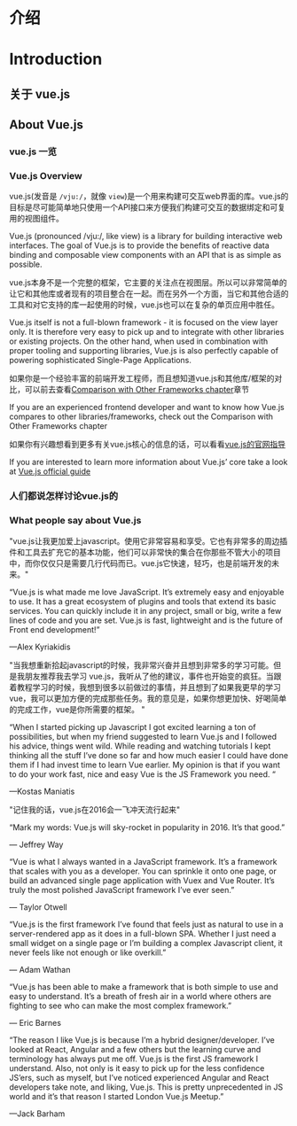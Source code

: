 # 介绍

# Introduction

## 关于 vue.js

## About Vue.js

### vue.js 一览

### Vue.js Overview

vue.js(发音是 `/vju:/`，就像 `view`)是一个用来构建可交互web界面的库。vue.js的目标是尽可能简单地只使用一个API接口来方便我们构建可交互的数据绑定和可复用的视图组件。

Vue.js (pronounced /vju:/, like view) is a library for building interactive web interfaces. The goal of
Vue.js is to provide the benefits of reactive data binding and composable view components with
an API that is as simple as possible.

vue.js本身不是一个完整的框架，它主要的关注点在视图层。所以可以非常简单的让它和其他库或者现有的项目整合在一起。而在另外一个方面，当它和其他合适的工具和对它支持的库一起使用的时候，vue.js也可以在复杂的单页应用中胜任。

Vue.js itself is not a full-blown framework - it is focused on the view layer only. It is therefore very
easy to pick up and to integrate with other libraries or existing projects. On the other hand, when
used in combination with proper tooling and supporting libraries, Vue.js is also perfectly capable of
powering sophisticated Single-Page Applications.

如果你是一个经验丰富的前端开发工程师，而且想知道vue.js和其他库/框架的对比，可以前去查看[Comparison with Other Frameworks chapter]()章节

If you are an experienced frontend developer and want to know how Vue.js compares to other
libraries/frameworks, check out the Comparison with Other Frameworks chapter

如果你有兴趣想看到更多有关vue.js核心的信息的话，可以看看[vue.js的官网指导](http://vuejs.org/guide/overview.html)

If you are interested to learn more information about Vue.js’ core take a look at [Vue.js official guide](http://vuejs.org/guide/overview.html)

### 人们都说怎样讨论vue.js的

### What people say about Vue.js

"vue.js让我更加爱上javascript。使用它非常容易和享受。它也有非常多的周边插件和工具去扩充它的基本功能，他们可以非常快的集合在你那些不管大小的项目中，而你仅仅只是需要几行代码而已。vue.js它快速，轻巧，也是前端开发的未来。"

“Vue.js is what made me love JavaScript. It’s extremely easy and enjoyable to use. It has a great
ecosystem of plugins and tools that extend its basic services. You can quickly include it in any project,
small or big, write a few lines of code and you are set. Vue.js is fast, lightweight and is the future of
Front end development!”

—Alex Kyriakidis

"当我想重新拾起javascript的时候，我非常兴奋并且想到非常多的学习可能。但是我朋友推荐我去学习 vue.js，我听从了他的建议，事件也开始变的疯狂。当跟着教程学习的时候，我想到很多以前做过的事情，并且想到了如果我更早的学习vue，我可以更加方便的完成那些任务。我的意见是，如果你想更加快、好喝简单的完成工作，vue是你所需要的框架。 "

“When I started picking up Javascript I got excited learning a ton of possibilities, but when my friend
suggested to learn Vue.js and I followed his advice, things went wild. While reading and watching
tutorials I kept thinking all the stuff I’ve done so far and how much easier I could have done them if
I had invest time to learn Vue earlier. My opinion is that if you want to do your work fast, nice and
easy Vue is the JS Framework you need. “

—Kostas Maniatis

"记住我的话，vue.js在2016会一飞冲天流行起来"

“Mark my words: Vue.js will sky-rocket in popularity in 2016. It’s that good.”

— Jeffrey Way

“Vue is what I always wanted in a JavaScript framework. It’s a framework that scales with you as a
developer. You can sprinkle it onto one page, or build an advanced single page application with Vuex
and Vue Router. It’s truly the most polished JavaScript framework I’ve ever seen.”

— Taylor Otwell

“Vue.js is the first framework I’ve found that feels just as natural to use in a server-rendered app as
it does in a full-blown SPA. Whether I just need a small widget on a single page or I’m building a
complex Javascript client, it never feels like not enough or like overkill.”

— Adam Wathan

“Vue.js has been able to make a framework that is both simple to use and easy to understand. It’s
a breath of fresh air in a world where others are fighting to see who can make the most complex
framework.”

— Eric Barnes

“The reason I like Vue.js is because I’m a hybrid designer/developer. I’ve looked at React, Angular
and a few others but the learning curve and terminology has always put me off. Vue.js is the first
JS framework I understand. Also, not only is it easy to pick up for the less confidence JS’ers, such as
myself, but I’ve noticed experienced Angular and React developers take note, and liking, Vue.js. This
is pretty unprecedented in JS world and it’s that reason I started London Vue.js Meetup.”

—Jack Barham
